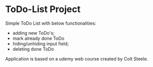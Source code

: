 # ToDo-List Project
Simple ToDo List with below functionalities:
- adding new ToDo's;
- mark already done ToDo
- hiding/unhiding input field;
- deleting done ToDo

Application is based on a udemy web course created by Colt Steele.
